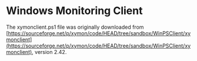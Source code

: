 # Windows Monitoring Client
The xymonclient.ps1 file was originally downloaded from [https://sourceforge.net/p/xymon/code/HEAD/tree/sandbox/WinPSClient/xymonclient](https://sourceforge.net/p/xymon/code/HEAD/tree/sandbox/WinPSClient/xymonclient), version 2.42.

